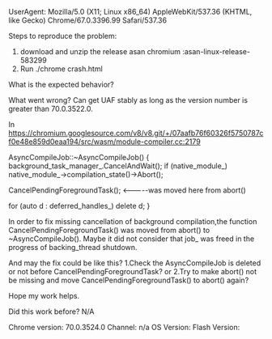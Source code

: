 UserAgent: Mozilla/5.0 (X11; Linux x86_64) AppleWebKit/537.36 (KHTML, like Gecko) Chrome/67.0.3396.99 Safari/537.36

Steps to reproduce the problem:
1. download and unzip the release asan chromium :asan-linux-release-583299
2. Run ./chrome crash.html

What is the expected behavior?

What went wrong?
Can get UAF stably as long as the version number is greater than 70.0.3522.0.

In https://chromium.googlesource.com/v8/v8.git/+/07aafb76f60326f5750787cf0e48e859d0eaa194/src/wasm/module-compiler.cc:2179

AsyncCompileJob::~AsyncCompileJob() {
  background_task_manager_.CancelAndWait();
  if (native_module_) native_module_->compilation_state()->Abort();

  CancelPendingForegroundTask();     <-----was moved here from abort()

  for (auto d : deferred_handles_) delete d;
}

In order to fix missing cancellation of background compilation,the function CancelPendingForegroundTask() was moved from abort() to ~AsyncCompileJob().
Maybe it did not consider that job_ was freed in the progress of backing_thread shutdown.

And may the fix could be like this?
1.Check the AsyncCompileJob is deleted or not before CancelPendingForegroundTask? 
or
2.Try to make abort() not be missing and move CancelPendingForegroundTask() to abort() again?

Hope my work helps.

Did this work before? N/A 

Chrome version: 70.0.3524.0  Channel: n/a
OS Version: 
Flash Version:
